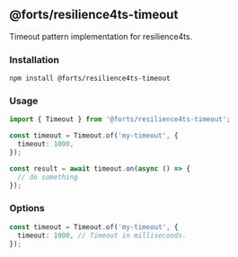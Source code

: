 ## @forts/resilience4ts-timeout

Timeout pattern implementation for resilience4ts.

### Installation

`npm install @forts/resilience4ts-timeout`

### Usage

```typescript
import { Timeout } from '@forts/resilience4ts-timeout';

const timeout = Timeout.of('my-timeout', {
  timeout: 1000,
});

const result = await timeout.on(async () => {
  // do something
});
```

### Options

```typescript
const timeout = Timeout.of('my-timeout', {
  timeout: 1000, // Timeout in milliseconds.
});
```
